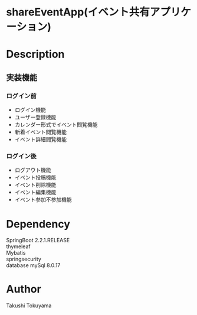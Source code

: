 # shareEventApp(イベント共有アプリケーション)

# Description

## 実装機能
### ログイン前  
* ログイン機能
* ユーザー登録機能
* カレンダー形式でイベント閲覧機能 
* 新着イベント閲覧機能   
* イベント詳細閲覧機能

### ログイン後  
* ログアウト機能
* イベント投稿機能
* イベント削除機能
* イベント編集機能
* イベント参加不参加機能


# Dependency
SpringBoot 2.2.1.RELEASE  
thymeleaf  
Mybatis  
springsecurity  
database mySql 8.0.17  

# Author
Takushi Tokuyama